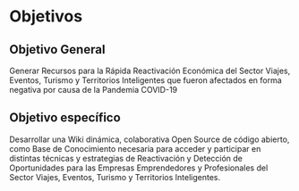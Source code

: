 # Objetivos

## Objetivo General

Generar Recursos para la Rápida Reactivación Económica del Sector Viajes,
Eventos, Turismo y Territorios Inteligentes que fueron afectados en forma
negativa por causa de la Pandemia COVID-19

## Objetivo específico

Desarrollar una Wiki dinámica, colaborativa Open Source de código abierto, como
Base de Conocimiento necesaria para acceder y participar en distintas técnicas y
estrategias de Reactivación y Detección de Oportunidades para las 
Empresas Emprendedores y Profesionales del Sector Viajes, Eventos, Turismo y
Territorios Inteligentes.
